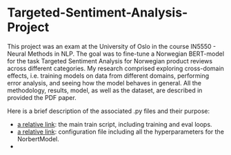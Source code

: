 # Targeted-Sentiment-Analysis-Project

This project was an exam at the University of Oslo in the course IN5550 - Neural Methods in NLP. The goal was to fine-tune a Norwegian BERT-model for the task Targeted Sentiment Analysis for Norwegian product reviews across different categories.
My research comprised exploring cross-domain effects, i.e. training models on data from different domains, performing error analysis, and seeing how the model behaves in general. All the methodology, results, model, as well as the dataset, are described in provided the PDF paper. 

Here is a brief description of the associated .py files and their purpose:

- [a relative link](bert_train.py): the main train script, including training and eval loops.
- [a relative link](configuration_norbert.py): configuration file including all the hyperparameters for the NorbertModel.
- 
